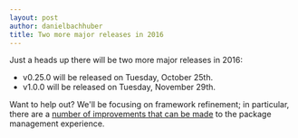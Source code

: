 ```yaml
---
layout: post
author: danielbachhuber
title: Two more major releases in 2016
---
```


Just a heads up there will be two more major releases in 2016:

* v0.25.0 will be released on Tuesday, October 25th.
* v1.0.0 will be released on Tuesday, November 29th.

Want to help out? We'll be focusing on framework refinement; in particular, there are a [number of improvements that can be made](https://github.com/fp-cli/fp-cli/issues?q=is%3Aopen+is%3Aissue+label%3Acommand%3Apackage) to the package management experience.
